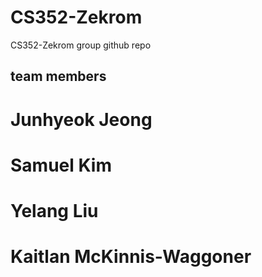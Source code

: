 # CS352-Zekrom
CS352-Zekrom group github repo

## team members

# Junhyeok Jeong
# Samuel Kim
# Yelang Liu
# Kaitlan McKinnis-Waggoner
